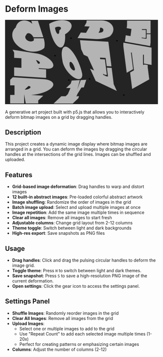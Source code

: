 # Deform Images

![Deform Images Screenshot](./readme-images/deform-type.png)

A generative art project built with p5.js that allows you to interactively deform bitmap images on a grid by dragging handles.

## Description

This project creates a dynamic image display where bitmap images are arranged in a grid. You can deform the images by dragging the circular handles at the intersections of the grid lines. Images can be shuffled and uploaded.

## Features

- **Grid-based image deformation**: Drag handles to warp and distort images
- **12 built-in abstract images**: Pre-loaded colorful abstract artwork
- **Image shuffling**: Randomize the order of images in the grid
- **Batch image upload**: Select and upload multiple images at once
- **Image repetition**: Add the same image multiple times in sequence
- **Clear all images**: Remove all images to start fresh
- **Adjustable columns**: Change grid layout from 2-12 columns
- **Theme toggle**: Switch between light and dark backgrounds
- **High-res export**: Save snapshots as PNG files

## Usage

- **Drag handles**: Click and drag the pulsing circular handles to deform the image grid.
- **Toggle theme**: Press `H` to switch between light and dark themes.
- **Save snapshot**: Press `S` to save a high-resolution PNG image of the current deformation.
- **Open settings**: Click the gear icon to access the settings panel.

## Settings Panel

- **Shuffle Images**: Randomly reorder images in the grid
- **Clear All Images**: Remove all images from the grid
- **Upload Images**:
  - Select one or multiple images to add to the grid
  - Use "Repeat Count" to add each selected image multiple times (1-20x)
  - Perfect for creating patterns or emphasizing certain images
- **Columns**: Adjust the number of columns (2-12)
